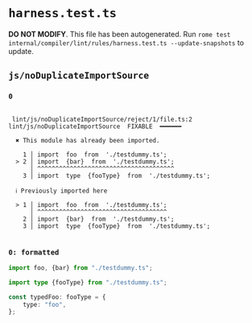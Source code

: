 # `harness.test.ts`

**DO NOT MODIFY**. This file has been autogenerated. Run `rome test internal/compiler/lint/rules/harness.test.ts --update-snapshots` to update.

## `js/noDuplicateImportSource`

### `0`

```

 lint/js/noDuplicateImportSource/reject/1/file.ts:2 lint/js/noDuplicateImportSource  FIXABLE  ━━━━━━

  ✖ This module has already been imported.

    1 │ import  foo  from  './testdummy.ts';
  > 2 │ import  {bar}  from  './testdummy.ts';
      │ ^^^^^^^^^^^^^^^^^^^^^^^^^^^^^^^^^^^^^^
    3 │ import  type  {fooType}  from  './testdummy.ts';

  ℹ Previously imported here

  > 1 │ import  foo  from  './testdummy.ts';
      │ ^^^^^^^^^^^^^^^^^^^^^^^^^^^^^^^^^^^^
    2 │ import  {bar}  from  './testdummy.ts';
    3 │ import  type  {fooType}  from  './testdummy.ts';


```

### `0: formatted`

```ts
import foo, {bar} from "./testdummy.ts";

import type {fooType} from "./testdummy.ts";

const typedFoo: fooType = {
	type: "foo",
};

```

